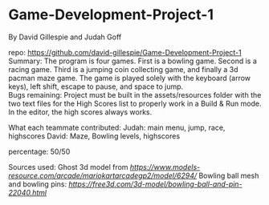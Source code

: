 # Game-Development-Project-1
By David Gillespie and Judah Goff

repo: https://github.com/david-gillespie/Game-Development-Project-1
Summary: The program is four games.  First is a bowling game. Second is a racing game.  Third is a jumping coin collecting game, and finally a 3d pacman maze game.  The game is played solely with the keyboard (arrow keys), left shift, escape to pause, and space to jump.  
Bugs remaining: Project must be built in the assets/resources folder with the two text files for the High Scores list to properly work in a Build & Run mode. In the editor, the high scores always works. 

What each teammate contributed: 
Judah: main menu, jump, race, highscores
David: Maze, Bowling levels, highscores

percentage: 50/50


Sources used: 
Ghost 3d model from *https://www.models-resource.com/arcade/mariokartarcadegp2/model/6294/*
Bowling ball mesh and bowling pins: *https://free3d.com/3d-model/bowling-ball-and-pin-22040.html*
